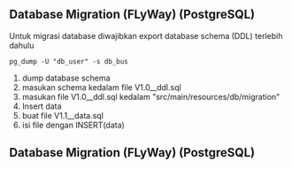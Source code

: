 ## Database Migration (FLyWay) (PostgreSQL)

Untuk migrasi database diwajibkan export database schema (DDL) terlebih dahulu
	
`pg_dump -U "db_user" -s db_bus`
	
1. dump database schema
2. masukan schema kedalam file V1.0__ddl.sql
3. masukan file V1.0__ddl.sql kedalam "src/main/resources/db/migration"
4. Insert data
5. buat file V1.1__data.sql
6. isi file dengan INSERT(data)


## Database Migration (FLyWay) (PostgreSQL)
